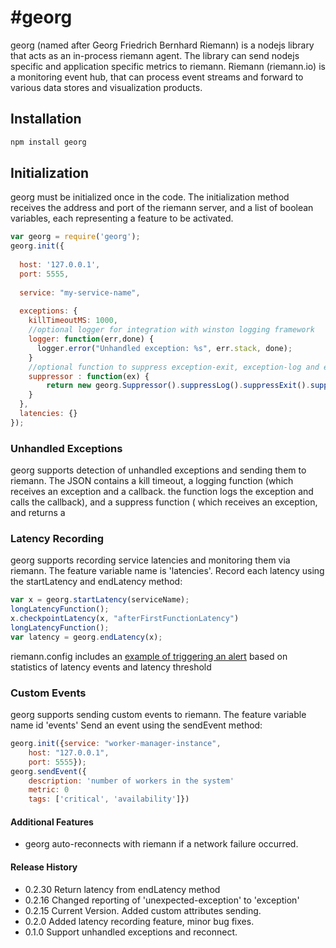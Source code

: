 #georg
=========

georg (named after Georg Friedrich Bernhard Riemann) is a nodejs library that acts as an in-process riemann agent.
The library can send nodejs specific and application specific metrics to riemann.
Riemann (riemann.io) is a monitoring event hub, that can process event streams and forward to various data stores and visualization products.


## Installation ##
```bash
npm install georg
```

## Initialization ##
georg must be initialized once in the code. The initialization method receives the address and port of the riemann server,
and a list of boolean variables, each representing a feature to be activated.

```javascript
var georg = require('georg');
georg.init({
  
  host: '127.0.0.1',
  port: 5555,
  
  service: "my-service-name",
  
  exceptions: {
    killTimeoutMS: 1000,
    //optional logger for integration with winston logging framework
    logger: function(err,done) { 
      logger.error("Unhandled exception: %s", err.stack, done);
    }
    //optional function to suppress exception-exit, exception-log and exception-sendToRiemann. You can use any of the functions.
    suppressor : function(ex) {
        return new georg.Suppressor().suppressLog().suppressExit().suppressRiemann();
    }
  },
  latencies: {}
});
```

### Unhandled Exceptions ###
georg supports detection of unhandled exceptions and sending them to riemann.
The JSON contains a kill timeout, a logging function (which receives an exception and a callback. the function logs the exception and calls the callback),
and a suppress function ( which receives an exception, and returns a

### Latency Recording ###
georg supports recording service latencies and monitoring them via riemann.
The feature variable name is 'latencies'.
Record each latency using the startLatency and endLatency method:
```javascript
var x = georg.startLatency(serviceName);
longLatencyFunction();
x.checkpointLatency(x, "afterFirstFunctionLatency")
longLatencyFunction();
var latency = georg.endLatency(x);
```

riemann.config includes an [example of triggering an alert](riemann.config#L17) based on statistics of latency events and latency threshold

### Custom Events ###
georg supports sending custom events to riemann.
The feature variable name id 'events'
Send an event using the sendEvent method:
```javascript
georg.init({service: "worker-manager-instance",
    host: "127.0.0.1",
    port: 5555});
georg.sendEvent({
    description: 'number of workers in the system'
    metric: 0
    tags: ['critical', 'availability']})
```

#### Additional Features ####
* georg auto-reconnects with riemann if a network failure occurred.

#### Release History ####
* 0.2.30 Return latency from endLatency method
* 0.2.16 Changed reporting of 'unexpected-exception' to 'exception'
* 0.2.15 Current Version. Added custom attributes sending.
* 0.2.0  Added latency recording feature, minor bug fixes.
* 0.1.0  Support unhandled exceptions and reconnect.

